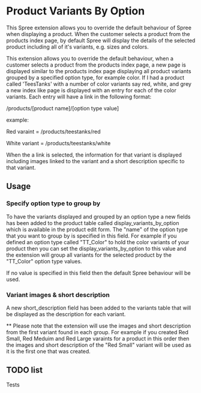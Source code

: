 # Product Variants By Option

This Spree extension allows you to override the default behaviour of Spree when displaying a product.
When the customer selects a product from the products index page, by default Spree will display the details
of the selected product including all of it's variants, e.g. sizes and colors.

This extension allows you to override the default behaviour, when a customer selects a product from the products
index page, a new page is displayed similar to the products index page displaying all product variants
grouped by a specified option type, for example color. If I had a product called 'TeesTanks' with a number of color
variants say red, white, and grey a new index like page is displayed with an entry for each of the color variants. Each
entry will have a link in the following format:

/products/[product name]/[option type value]

example:

Red varaint = /products/teestanks/red

White variant = /products/teestanks/white

When the a link is selected, the information for that variant is displayed including images linked to the variant
and a short description specific to that variant.

## Usage

### Specify option type to group by

To have the variants displayed and grouped by an option type a new fields has been added to the product table
called display_variants_by_option which is available in the product edit form. The "name" of the option type
that you want to group by is specified in this field. For example if you defined an option type called "TT_Color"
to hold the color variants of your product then you can set the display_variants_by_option to this value and the
extension will group all variants for the selected product by the "TT_Color" option type values.

If no value is specified in this field then the default Spree behaviour will be used.

### Variant images & short description

A new short_description field has been added to the variants table that will be displayed as the
description for each variant.

** Please note that the extension will use the images and short description from the first variant found
in each group. For example if you created Red Small, Red Meduim and Red Large varaints for a product in this order
then the images and short description of the "Red Small" variant will be used as it is the first one that was created.

## TODO list

Tests

